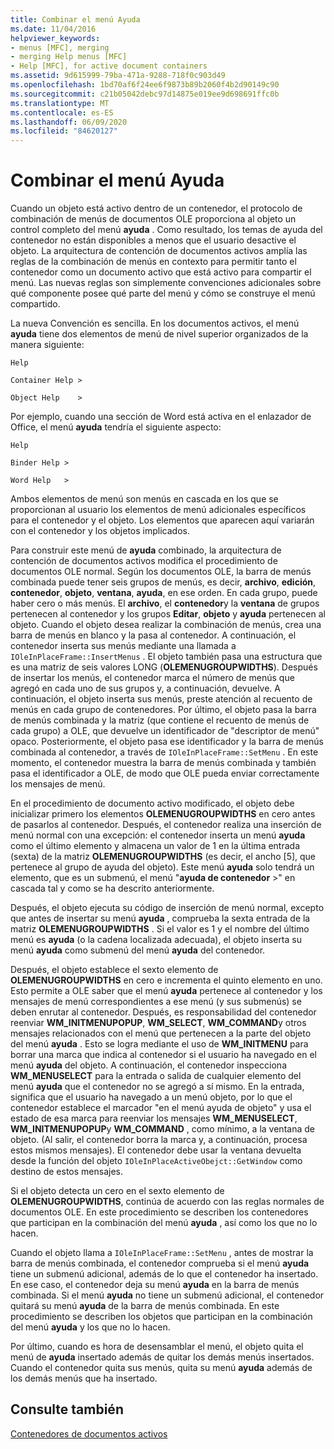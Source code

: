 ```yaml
---
title: Combinar el menú Ayuda
ms.date: 11/04/2016
helpviewer_keywords:
- menus [MFC], merging
- merging Help menus [MFC]
- Help [MFC], for active document containers
ms.assetid: 9d615999-79ba-471a-9288-718f0c903d49
ms.openlocfilehash: 1bd70af6f24ee6f9873b89b2060f4b2d90149c90
ms.sourcegitcommit: c21b05042debc97d14875e019ee9d698691ffc0b
ms.translationtype: MT
ms.contentlocale: es-ES
ms.lasthandoff: 06/09/2020
ms.locfileid: "84620127"
---
```

# <a name="help-menu-merging"></a>Combinar el menú Ayuda

Cuando un objeto está activo dentro de un contenedor, el protocolo de combinación de menús de documentos OLE proporciona al objeto un control completo del menú **ayuda** . Como resultado, los temas de ayuda del contenedor no están disponibles a menos que el usuario desactive el objeto. La arquitectura de contención de documentos activos amplía las reglas de la combinación de menús en contexto para permitir tanto el contenedor como un documento activo que está activo para compartir el menú. Las nuevas reglas son simplemente convenciones adicionales sobre qué componente posee qué parte del menú y cómo se construye el menú compartido.

La nueva Convención es sencilla. En los documentos activos, el menú **ayuda** tiene dos elementos de menú de nivel superior organizados de la manera siguiente:

`Help`

`Container Help >`

`Object Help    >`

Por ejemplo, cuando una sección de Word está activa en el enlazador de Office, el menú **ayuda** tendría el siguiente aspecto:

`Help`

`Binder Help >`

`Word Help   >`

Ambos elementos de menú son menús en cascada en los que se proporcionan al usuario los elementos de menú adicionales específicos para el contenedor y el objeto. Los elementos que aparecen aquí variarán con el contenedor y los objetos implicados.

Para construir este menú de **ayuda** combinado, la arquitectura de contención de documentos activos modifica el procedimiento de documentos OLE normal. Según los documentos OLE, la barra de menús combinada puede tener seis grupos de menús, es decir, **archivo**, **edición**, **contenedor**, **objeto**, **ventana**, **ayuda**, en ese orden. En cada grupo, puede haber cero o más menús. El **archivo**, el **contenedor**y la **ventana** de grupos pertenecen al contenedor y los grupos **Editar**, **objeto** y **ayuda** pertenecen al objeto. Cuando el objeto desea realizar la combinación de menús, crea una barra de menús en blanco y la pasa al contenedor. A continuación, el contenedor inserta sus menús mediante una llamada a `IOleInPlaceFrame::InsertMenus` . El objeto también pasa una estructura que es una matriz de seis valores LONG (**OLEMENUGROUPWIDTHS**). Después de insertar los menús, el contenedor marca el número de menús que agregó en cada uno de sus grupos y, a continuación, devuelve. A continuación, el objeto inserta sus menús, preste atención al recuento de menús en cada grupo de contenedores. Por último, el objeto pasa la barra de menús combinada y la matriz (que contiene el recuento de menús de cada grupo) a OLE, que devuelve un identificador de "descriptor de menú" opaco. Posteriormente, el objeto pasa ese identificador y la barra de menús combinada al contenedor, a través de `IOleInPlaceFrame::SetMenu` . En este momento, el contenedor muestra la barra de menús combinada y también pasa el identificador a OLE, de modo que OLE pueda enviar correctamente los mensajes de menú.

En el procedimiento de documento activo modificado, el objeto debe inicializar primero los elementos **OLEMENUGROUPWIDTHS** en cero antes de pasarlos al contenedor. Después, el contenedor realiza una inserción de menú normal con una excepción: el contenedor inserta un menú **ayuda** como el último elemento y almacena un valor de 1 en la última entrada (sexta) de la matriz **OLEMENUGROUPWIDTHS** (es decir, el ancho [5], que pertenece al grupo de ayuda del objeto). Este menú **ayuda** solo tendrá un elemento, que es un submenú, el menú "**ayuda de contenedor** >" en cascada tal y como se ha descrito anteriormente.

Después, el objeto ejecuta su código de inserción de menú normal, excepto que antes de insertar su menú **ayuda** , comprueba la sexta entrada de la matriz **OLEMENUGROUPWIDTHS** . Si el valor es 1 y el nombre del último menú es **ayuda** (o la cadena localizada adecuada), el objeto inserta su menú **ayuda** como submenú del menú **ayuda** del contenedor.

Después, el objeto establece el sexto elemento de **OLEMENUGROUPWIDTHS** en cero e incrementa el quinto elemento en uno. Esto permite a OLE saber que el menú **ayuda** pertenece al contenedor y los mensajes de menú correspondientes a ese menú (y sus submenús) se deben enrutar al contenedor. Después, es responsabilidad del contenedor reenviar **WM_INITMENUPOPUP**, **WM_SELECT**, **WM_COMMAND**y otros mensajes relacionados con el menú que pertenecen a la parte del objeto del menú **ayuda** . Esto se logra mediante el uso de **WM_INITMENU** para borrar una marca que indica al contenedor si el usuario ha navegado en el menú **ayuda** del objeto. A continuación, el contenedor inspecciona **WM_MENUSELECT** para la entrada o salida de cualquier elemento del menú **ayuda** que el contenedor no se agregó a sí mismo. En la entrada, significa que el usuario ha navegado a un menú objeto, por lo que el contenedor establece el marcador "en el menú ayuda de objeto" y usa el estado de esa marca para reenviar los mensajes **WM_MENUSELECT**, **WM_INITMENUPOPUP**y **WM_COMMAND** , como mínimo, a la ventana de objeto. (Al salir, el contenedor borra la marca y, a continuación, procesa estos mismos mensajes). El contenedor debe usar la ventana devuelta desde la función del objeto `IOleInPlaceActiveObejct::GetWindow` como destino de estos mensajes.

Si el objeto detecta un cero en el sexto elemento de **OLEMENUGROUPWIDTHS**, continúa de acuerdo con las reglas normales de documentos OLE. En este procedimiento se describen los contenedores que participan en la combinación del menú **ayuda** , así como los que no lo hacen.

Cuando el objeto llama a `IOleInPlaceFrame::SetMenu` , antes de mostrar la barra de menús combinada, el contenedor comprueba si el menú **ayuda** tiene un submenú adicional, además de lo que el contenedor ha insertado. En ese caso, el contenedor deja su menú **ayuda** en la barra de menús combinada. Si el menú **ayuda** no tiene un submenú adicional, el contenedor quitará su menú **ayuda** de la barra de menús combinada. En este procedimiento se describen los objetos que participan en la combinación del menú **ayuda** y los que no lo hacen.

Por último, cuando es hora de desensamblar el menú, el objeto quita el menú de **ayuda** insertado además de quitar los demás menús insertados. Cuando el contenedor quita sus menús, quita su menú **ayuda** además de los demás menús que ha insertado.

## <a name="see-also"></a>Consulte también

[Contenedores de documentos activos](active-document-containers.md)
